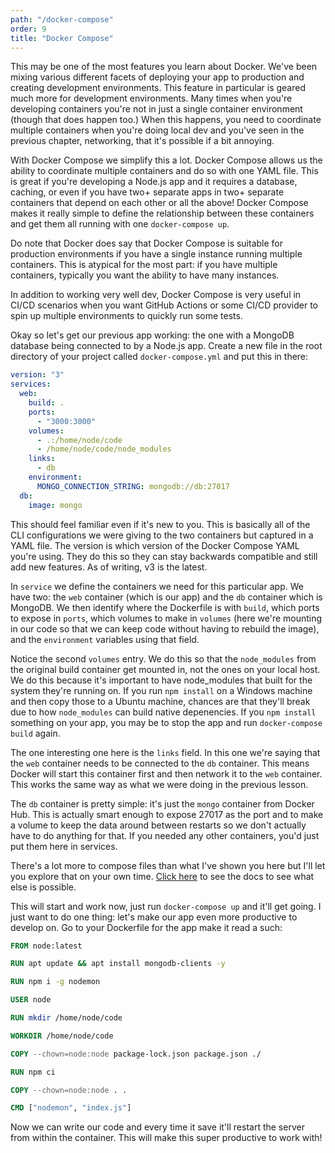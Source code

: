 ```yaml
---
path: "/docker-compose"
order: 9
title: "Docker Compose"
---
```


This may be one of the most features you learn about Docker. We've been mixing various different facets of deploying your app to production and creating development environments. This feature in particular is geared much more for development environments. Many times when you're developing containers you're not in just a single container environment (though that does happen too.) When this happens, you need to coordinate multiple containers when you're doing local dev and you've seen in the previous chapter, networking, that it's possible if a bit annoying.

With Docker Compose we simplify this a lot. Docker Compose allows us the ability to coordinate multiple containers and do so with one YAML file. This is great if you're developing a Node.js app and it requires a database, caching, or even if you have two+ separate apps in two+ separate containers that depend on each other or all the above! Docker Compose makes it really simple to define the relationship between these containers and get them all running with one `docker-compose up`.

Do note that Docker does say that Docker Compose is suitable for production environments if you have a single instance running multiple containers. This is atypical for the most part: if you have multiple containers, typically you want the ability to have many instances.

In addition to working very well dev, Docker Compose is very useful in CI/CD scenarios when you want GitHub Actions or some CI/CD provider to spin up multiple environments to quickly run some tests.

Okay so let's get our previous app working: the one with a MongoDB database being connected to by a Node.js app. Create a new file in the root directory of your project called `docker-compose.yml` and put this in there:

```yml
version: "3"
services:
  web:
    build: .
    ports:
      - "3000:3000"
    volumes:
      - .:/home/node/code
      - /home/node/code/node_modules
    links:
      - db
    environment:
      MONGO_CONNECTION_STRING: mongodb://db:27017
  db:
    image: mongo
```

This should feel familiar even if it's new to you. This is basically all of the CLI configurations we were giving to the two containers but captured in a YAML file. The version is which version of the Docker Compose YAML you're using. They do this so they can stay backwards compatible and still add new features. As of writing, v3 is the latest.

In `service` we define the containers we need for this particular app. We have two: the `web` container (which is our app) and the `db` container which is MongoDB. We then identify where the Dockerfile is with `build`, which ports to expose in `ports`, which volumes to make in `volumes` (here we're mounting in our code so that we can keep code without having to rebuild the image), and the `environment` variables using that field.

Notice the second `volumes` entry. We do this so that the `node_modules` from the original build container get mounted in, not the ones on your local host. We do this because it's important to have node_modules that built for the system they're running on. If you run `npm install` on a Windows machine and then copy those to a Ubuntu machine, chances are that they'll break due to how `node_modules` can build native depenencies. If you `npm install` something on your app, you may be to stop the app and run `docker-compose build` again.

The one interesting one here is the `links` field. In this one we're saying that the `web` container needs to be connected to the `db` container. This means Docker will start this container first and then network it to the `web` container. This works the same way as what we were doing in the previous lesson.

The `db` container is pretty simple: it's just the `mongo` container from Docker Hub. This is actually smart enough to expose 27017 as the port and to make a volume to keep the data around between restarts so we don't actually have to do anything for that. If you needed any other containers, you'd just put them here in services.

There's a lot more to compose files than what I've shown you here but I'll let you explore that on your own time. [Click here][compose] to see the docs to see what else is possible.

This will start and work now, just run `docker-compose up` and it'll get going. I just want to do one thing: let's make our app even more productive to develop on. Go to your Dockerfile for the app make it read a such:

```dockerfile
FROM node:latest

RUN apt update && apt install mongodb-clients -y

RUN npm i -g nodemon

USER node

RUN mkdir /home/node/code

WORKDIR /home/node/code

COPY --chown=node:node package-lock.json package.json ./

RUN npm ci

COPY --chown=node:node . .

CMD ["nodemon", "index.js"]
```

Now we can write our code and every time it save it'll restart the server from within the container. This will make this super productive to work with!

[compose]: https://docs.docker.com/compose/compose-file/#compose-file-structure-and-examples
